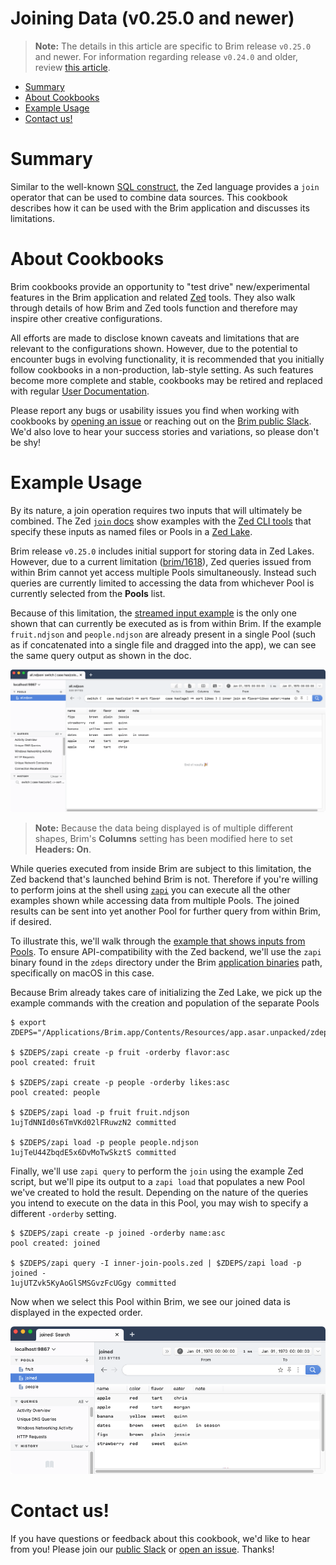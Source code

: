 # Joining Data (v0.25.0 and newer)

> **Note:** The details in this article are specific to Brim release `v0.25.0`
> and newer. For information regarding release `v0.24.0` and older, review
> [this article](https://github.com/brimdata/brim/wiki/Joining-Data).

- [Summary](#summary)
- [About Cookbooks](#about-cookbooks)
- [Example Usage](#example-usage)
- [Contact us!](#contact-us)

# Summary

Similar to the well-known [SQL construct](https://en.wikipedia.org/wiki/Join_(SQL)),
the Zed language provides a `join` operator that can be used to combine data
sources. This cookbook describes how it can be used with the Brim application
and discusses its limitations.

# About Cookbooks

Brim cookbooks provide an opportunity to "test drive" new/experimental
features in the Brim application and related [Zed](https://github.com/brimdata/zed)
tools. They also walk through details of how Brim and Zed tools function and
therefore may inspire other creative configurations.

All efforts are made to disclose known caveats and limitations that are
relevant to the configurations shown. However, due to the potential to
encounter bugs in evolving functionality, it is recommended that you initially
follow cookbooks in a non-production, lab-style setting. As such features
become more complete and stable, cookbooks may be retired and replaced with
regular [User Documentation](https://github.com/brimdata/brim/wiki#user-documentation).

Please report any bugs or usability issues you find when working with cookbooks
by [opening an issue](https://github.com/brimdata/brim/wiki/Troubleshooting#opening-an-issue)
or reaching out on the [Brim public Slack](https://www.brimsecurity.com/join-slack/).
We'd also love to hear your success stories and variations, so please don't be
shy!

# Example Usage

By its nature, a join operation requires two inputs that will
ultimately be combined. The Zed [`join` docs](https://github.com/brimdata/zed/tree/main/docs/language/operators#join)
show examples with the [Zed CLI tools](https://github.com/brimdata/zed/blob/main/cmd/zed/README.md)
that specify these inputs as named files or Pools in a [Zed Lake](https://github.com/brimdata/zed/blob/main/docs/lake/design.md).

Brim release `v0.25.0` includes initial support for storing data in Zed Lakes.
However, due to a current limitation ([brim/1618](https://github.com/brimdata/brim/issues/1618)),
Zed queries issued from within Brim cannot yet access multiple Pools
simultaneously. Instead such queries are currently limited to accessing the
data from whichever Pool is currently selected from the **Pools** list.

Because of this limitation, the [streamed input example](https://github.com/brimdata/zed/tree/main/docs/language/operators#example-5---streamed-input)
is the only one shown that can currently be executed as is from within Brim.
If the example `fruit.ndjson` and `people.ndjson` are already present in a
single Pool (such as if concatenated into a single file and dragged into the
app), we can see the same query output as shown in the doc.

![Streamed Join Example](media/Join-Streamed.png)

> **Note:** Because the data being displayed is of multiple different shapes,
> Brim's **Columns** setting has been modified here to set **Headers: On**.

While queries executed from inside Brim are subject to this limitation, the
Zed backend that's launched behind Brim is not. Therefore if you're willing to
perform joins at the shell using [`zapi`](https://github.com/brimdata/zed/blob/main/cmd/zed/README.md#zapi)
you can execute all the other examples shown while accessing data from multiple
Pools. The joined results can be sent into yet another Pool for further query
from within Brim, if desired.

To illustrate this, we'll walk through the [example that shows inputs from Pools](https://github.com/brimdata/zed/tree/main/docs/language/operators#example-4---inputs-from-pools).
To ensure API-compatibility with the Zed backend, we'll use the `zapi` binary
found in the `zdeps` directory under the Brim [application binaries](https://github.com/brimdata/brim/wiki/Filesystem-Paths#application-binaries-v0250)
path, specifically on macOS in this case.

Because Brim already takes care of initializing the Zed Lake, we pick up the
example commands with the creation and population of the separate Pools

```
$ export ZDEPS="/Applications/Brim.app/Contents/Resources/app.asar.unpacked/zdeps"

$ $ZDEPS/zapi create -p fruit -orderby flavor:asc
pool created: fruit

$ $ZDEPS/zapi create -p people -orderby likes:asc
pool created: people

$ $ZDEPS/zapi load -p fruit fruit.ndjson
1ujTdNNId0s6TmVKd02lFRuwzN2 committed

$ $ZDEPS/zapi load -p people people.ndjson
1ujTeU44ZbqdE5x6DvMoTwSkztS committed
```

Finally, we'll use `zapi query` to perform the `join` using the example Zed
script, but we'll pipe its output to a `zapi load` that populates a new Pool
we've created to hold the result. Depending on the nature of the queries you
intend to execute on the data in this Pool, you may wish to specify a different
`-orderby` setting.

```
$ $ZDEPS/zapi create -p joined -orderby name:asc
pool created: joined

$ $ZDEPS/zapi query -I inner-join-pools.zed | $ZDEPS/zapi load -p joined -
1ujUTZvk5KyAoGlSMSGvzFcUGgy committed
```

Now when we select this Pool within Brim, we see our joined data is
displayed in the expected order.

![Joined data in a Pool Example](media/Joined-Data-In-Pool.png)

# Contact us!

If you have questions or feedback about this cookbook, we'd like to hear from
you! Please join our [public Slack](https://www.brimsecurity.com/join-slack/) or
[open an issue](https://github.com/brimdata/brim/wiki/Troubleshooting#opening-an-issue). Thanks!
